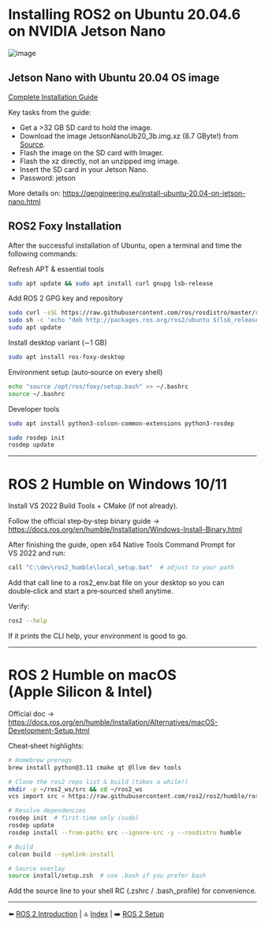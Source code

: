 # Installing ROS2 on Ubuntu 20.04.6 on NVIDIA Jetson Nano

![image](https://github.com/user-attachments/assets/c0bb7570-e373-4814-b670-85ec30277220)

## Jetson Nano with Ubuntu 20.04 OS image

[Complete Installation Guide](https://github.com/Qengineering/Jetson-Nano-Ubuntu-20-image?tab=readme-ov-file#installation)

Key tasks from the guide:
- Get a >32 GB SD card to hold the image. 
- Download the image JetsonNanoUb20_3b.img.xz (8.7 GByte!) from [Source](https://ln5.sync.com/dl/403a73c60/bqppm39m-mh4qippt-u5mhyyfi-nnma8c4t/view/default/14418794280004). 
- Flash the image on the SD card with Imager.
- Flash the xz directly, not an unzipped img image. 
- Insert the SD card in your Jetson Nano. 
- Password: jetson

More details on: https://qengineering.eu/install-ubuntu-20.04-on-jetson-nano.html

## ROS2 Foxy Installation
After the successful installation of Ubuntu, open a terminal and time the following commands:

Refresh APT & essential tools

````bash
sudo apt update && sudo apt install curl gnupg lsb-release
````
Add ROS 2 GPG key and repository

````bash
sudo curl -sSL https://raw.githubusercontent.com/ros/rosdistro/master/ros.asc | sudo apt-key add –
sudo sh -c 'echo "deb http://packages.ros.org/ros2/ubuntu $(lsb_release -cs) main" > /etc/apt/sources.list.d/ros2-latest.list'
sudo apt update
````
Install desktop variant (∼1 GB)

````bash
sudo apt install ros-foxy-desktop
````
Environment setup (auto‑source on every shell)

````bash
echo "source /opt/ros/foxy/setup.bash" >> ~/.bashrc
source ~/.bashrc
````
Developer tools

````bash
sudo apt install python3-colcon-common-extensions python3-rosdep

sudo rosdep init
rosdep update
````

---

# ROS 2 Humble on Windows 10/11

Install VS 2022 Build Tools + CMake (if not already).

Follow the official step‑by‑step binary guide → https://docs.ros.org/en/humble/Installation/Windows-Install-Binary.html

After finishing the guide, open x64 Native Tools Command Prompt for VS 2022 and run:

````bash
call "C:\dev\ros2_humble\local_setup.bat"  # adjust to your path
````
Add that call line to a ros2_env.bat file on your desktop so you can double‑click and start a pre‑sourced shell anytime.

Verify:
````bash
ros2 --help
````
If it prints the CLI help, your environment is good to go.

---

# ROS 2 Humble on macOS (Apple Silicon & Intel)

Official doc → https://docs.ros.org/en/humble/Installation/Alternatives/macOS-Development-Setup.html

Cheat‑sheet highlights:

````bash
# Homebrew prereqs
brew install python@3.11 cmake qt @llvm dev tools

# Clone the ros2 repo list & build (takes a while!)
mkdir -p ~/ros2_ws/src && cd ~/ros2_ws
vcs import src < https://raw.githubusercontent.com/ros2/ros2/humble/ros2.repos

# Resolve dependencies
rosdep init  # first‑time only (sudo)
rosdep update
rosdep install --from-paths src --ignore-src -y --rosdistro humble

# Build
colcon build --symlink-install

# Source overlay
source install/setup.zsh  # use .bash if you prefer bash
````
Add the source line to your shell RC (.zshrc / .bash_profile) for convenience.

---

⬅️ [ROS 2 Introduction](02_ros2_intro.md) | 🔝 [Index](README.md) | ➡️ [ROS 2 Setup](04_ros2_setup.md)


